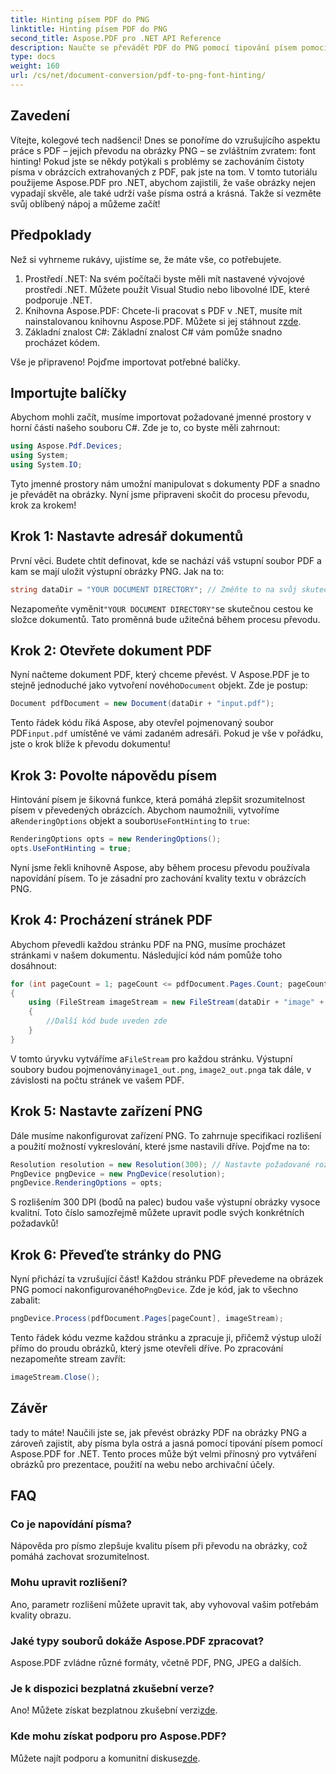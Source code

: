 ```yaml
---
title: Hinting písem PDF do PNG
linktitle: Hinting písem PDF do PNG
second_title: Aspose.PDF pro .NET API Reference
description: Naučte se převádět PDF do PNG pomocí tipování písem pomocí Aspose.PDF for .NET ve snadném podrobném průvodci.
type: docs
weight: 160
url: /cs/net/document-conversion/pdf-to-png-font-hinting/
---
```

## Zavedení

Vítejte, kolegové tech nadšenci! Dnes se ponoříme do vzrušujícího aspektu práce s PDF – jejich převodu na obrázky PNG – se zvláštním zvratem: font hinting! Pokud jste se někdy potýkali s problémy se zachováním čistoty písma v obrázcích extrahovaných z PDF, pak jste na tom. V tomto tutoriálu použijeme Aspose.PDF pro .NET, abychom zajistili, že vaše obrázky nejen vypadají skvěle, ale také udrží vaše písma ostrá a krásná. Takže si vezměte svůj oblíbený nápoj a můžeme začít!

## Předpoklady

Než si vyhrneme rukávy, ujistíme se, že máte vše, co potřebujete.

1. Prostředí .NET: Na svém počítači byste měli mít nastavené vývojové prostředí .NET. Můžete použít Visual Studio nebo libovolné IDE, které podporuje .NET.
2.  Knihovna Aspose.PDF: Chcete-li pracovat s PDF v .NET, musíte mít nainstalovanou knihovnu Aspose.PDF. Můžete si jej stáhnout z[zde](https://releases.aspose.com/pdf/net/).
3. Základní znalost C#: Základní znalost C# vám pomůže snadno procházet kódem.

Vše je připraveno! Pojďme importovat potřebné balíčky.

## Importujte balíčky

Abychom mohli začít, musíme importovat požadované jmenné prostory v horní části našeho souboru C#. Zde je to, co byste měli zahrnout:

```csharp
using Aspose.Pdf.Devices;
using System;
using System.IO;
```

Tyto jmenné prostory nám umožní manipulovat s dokumenty PDF a snadno je převádět na obrázky. Nyní jsme připraveni skočit do procesu převodu, krok za krokem!

## Krok 1: Nastavte adresář dokumentů

První věci. Budete chtít definovat, kde se nachází váš vstupní soubor PDF a kam se mají uložit výstupní obrázky PNG. Jak na to:

```csharp
string dataDir = "YOUR DOCUMENT DIRECTORY"; // Změňte to na svůj skutečný adresář
```

 Nezapomeňte vyměnit`"YOUR DOCUMENT DIRECTORY"`se skutečnou cestou ke složce dokumentů. Tato proměnná bude užitečná během procesu převodu.

## Krok 2: Otevřete dokument PDF

 Nyní načteme dokument PDF, který chceme převést. V Aspose.PDF je to stejně jednoduché jako vytvoření nového`Document` objekt. Zde je postup:

```csharp
Document pdfDocument = new Document(dataDir + "input.pdf");
```

 Tento řádek kódu říká Aspose, aby otevřel pojmenovaný soubor PDF`input.pdf` umístěné ve vámi zadaném adresáři. Pokud je vše v pořádku, jste o krok blíže k převodu dokumentu!

## Krok 3: Povolte nápovědu písem

 Hintování písem je šikovná funkce, která pomáhá zlepšit srozumitelnost písem v převedených obrázcích. Abychom naumožnili, vytvoříme a`RenderingOptions` objekt a soubor`UseFontHinting` to `true`:

```csharp
RenderingOptions opts = new RenderingOptions();
opts.UseFontHinting = true;
```

Nyní jsme řekli knihovně Aspose, aby během procesu převodu používala napovídání písem. To je zásadní pro zachování kvality textu v obrázcích PNG.

## Krok 4: Procházení stránek PDF

Abychom převedli každou stránku PDF na PNG, musíme procházet stránkami v našem dokumentu. Následující kód nám pomůže toho dosáhnout:

```csharp
for (int pageCount = 1; pageCount <= pdfDocument.Pages.Count; pageCount++)
{
    using (FileStream imageStream = new FileStream(dataDir + "image" + pageCount + "_out.png", FileMode.Create))
    {
        //Další kód bude uveden zde
    }
}
```

 V tomto úryvku vytváříme a`FileStream` pro každou stránku. Výstupní soubory budou pojmenovány`image1_out.png`, `image2_out.png`a tak dále, v závislosti na počtu stránek ve vašem PDF.

## Krok 5: Nastavte zařízení PNG

Dále musíme nakonfigurovat zařízení PNG. To zahrnuje specifikaci rozlišení a použití možností vykreslování, které jsme nastavili dříve. Pojďme na to:

```csharp
Resolution resolution = new Resolution(300); // Nastavte požadované rozlišení
PngDevice pngDevice = new PngDevice(resolution);
pngDevice.RenderingOptions = opts;
```

S rozlišením 300 DPI (bodů na palec) budou vaše výstupní obrázky vysoce kvalitní. Toto číslo samozřejmě můžete upravit podle svých konkrétních požadavků!

## Krok 6: Převeďte stránky do PNG

 Nyní přichází ta vzrušující část! Každou stránku PDF převedeme na obrázek PNG pomocí nakonfigurovaného`PngDevice`. Zde je kód, jak to všechno zabalit:

```csharp
pngDevice.Process(pdfDocument.Pages[pageCount], imageStream);
```

Tento řádek kódu vezme každou stránku a zpracuje ji, přičemž výstup uloží přímo do proudu obrázků, který jsme otevřeli dříve. Po zpracování nezapomeňte stream zavřít:

```csharp
imageStream.Close();
```

## Závěr

tady to máte! Naučili jste se, jak převést obrázky PDF na obrázky PNG a zároveň zajistit, aby písma byla ostrá a jasná pomocí tipování písem pomocí Aspose.PDF for .NET. Tento proces může být velmi přínosný pro vytváření obrázků pro prezentace, použití na webu nebo archivační účely.

## FAQ

### Co je napovídání písma?
Nápověda pro písmo zlepšuje kvalitu písem při převodu na obrázky, což pomáhá zachovat srozumitelnost.

### Mohu upravit rozlišení?
Ano, parametr rozlišení můžete upravit tak, aby vyhovoval vašim potřebám kvality obrazu.

### Jaké typy souborů dokáže Aspose.PDF zpracovat?
Aspose.PDF zvládne různé formáty, včetně PDF, PNG, JPEG a dalších.

### Je k dispozici bezplatná zkušební verze?
 Ano! Můžete získat bezplatnou zkušební verzi[zde](https://releases.aspose.com/).

### Kde mohu získat podporu pro Aspose.PDF?
 Můžete najít podporu a komunitní diskuse[zde](https://forum.aspose.com/c/pdf/10).
